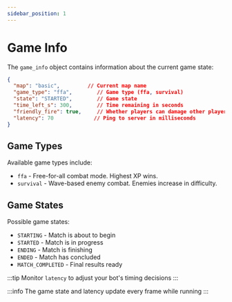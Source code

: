 ```yaml
---
sidebar_position: 1
---
```


# Game Info

The `game_info` object contains information about the current game state:

```json
{
  "map": "basic",         // Current map name
  "game_type": "ffa",        // Game type (ffa, survival)
  "state": "STARTED",        // Game state
  "time_left_s": 300,        // Time remaining in seconds
  "friendly_fire": true,     // Whether players can damage other players (false for survival)
  "latency": 70             // Ping to server in milliseconds
}
```

## Game Types

Available game types include:

- `ffa` - Free-for-all combat mode. Highest XP wins.
- `survival` - Wave-based enemy combat. Enemies increase in difficulty.

## Game States

Possible game states:

- `STARTING` - Match is about to begin
- `STARTED` - Match is in progress
- `ENDING` - Match is finishing
- `ENDED` - Match has concluded
- `MATCH_COMPLETED` - Final results ready

:::tip
Monitor `latency` to adjust your bot's timing decisions
:::

:::info
The game state and latency update every frame while running
:::
